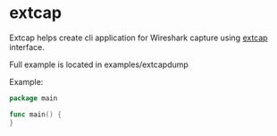 # extcap
Extcap helps create cli application for Wireshark capture using [extcap](https://www.wireshark.org/docs/wsdg_html_chunked/ChCaptureExtcap.html) interface.

Full example is located in examples/extcapdump

Example:
```go
package main

func main() {
}
```

